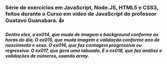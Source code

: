 ### Série de exercícios em JavaScript, Node.JS, HTML5 e CSS3, feitos durante o Curso em vídeo de JavaScript do professor Gustavo Guanabara. :thumbsup:

##### Dentre eles, o ex014, que muda de imagem e background conforme as horas do dia. O ex015, que muda imagem e validação conforme ano de nascimento e sexo. O ex016, que faz contagem progressiva ou regressiva. O ex017, que gera uma tabuada. E o ex018, que faz análise e validações de números, usando array.

